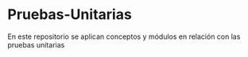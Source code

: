 # Pruebas-Unitarias
En este repositorio se aplican conceptos y módulos en relación con las pruebas unitarias
